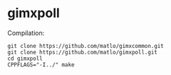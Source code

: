 # gimxpoll

Compilation:
```
git clone https://github.com/matlo/gimxcommon.git
git clone https://github.com/matlo/gimxpoll.git
cd gimxpoll
CPPFLAGS="-I../" make
```
